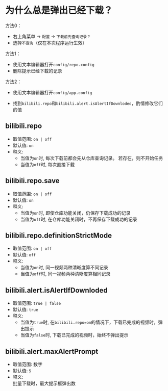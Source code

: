 # 为什么总是弹出已经下载？

方法0：  
+ 右上角菜单 -> `配置` -> `下载前先查询记录？`
+ 选择`不查询`（仅在本次程序运行生效）

方法1：  
+ 使用文本编辑器打开`config/repo.config`
+ 删除提示已经下载的记录

方法2：  
+ 使用文本编辑器打开`config/app.config`

+ 找到`bilibili.repo`和`bilibili.alert.isAlertIfDownloded`，酌情修改它们的值


## bilibili.repo
- 取值范围: `on | off`
- 默认值: `on`
- 释义:  
    + 当值为`on`时, 每次下载前都会先从仓库查询记录。 若存在，则不开始任务
    + 当值为`off`时, 每次直接下载

## bilibili.repo.save
- 取值范围: `on | off`
- 默认值: `on`
- 释义:  
    + 当值为`on`时, 即使仓库功能关闭，仍保存下载成功的记录
    + 当值为`off`时, 在仓库功能关闭时，不再保存下载成功的记录

## bilibili.repo.definitionStrictMode
- 取值范围: `on | off`
- 默认值: `off`
- 释义:  
    + 当值为`on`时, 同一视频两种清晰度算不同记录
    + 当值为`off`时, 同一视频两种清晰度算相同记录

## bilibili.alert.isAlertIfDownloded
- 取值范围: `true | false`
- 默认值: `true`
- 释义:  
    + 当值为`true`时, 在`bilibili.repo=on`的情况下，下载已完成的视频时，弹出提示
    + 当值为`false`时, 下载已完成的视频时，始终不弹出提示

## bilibili.alert.maxAlertPrompt
- 取值范围: 数字
- 默认值: `5`
- 释义:  
    批量下载时，最大提示框弹出数
